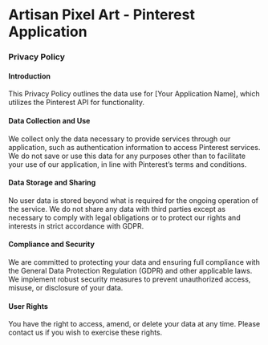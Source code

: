 # Artisan Pixel Art - Pinterest Application

### Privacy Policy
#### Introduction
This Privacy Policy outlines the data use for [Your Application Name], which utilizes the Pinterest API for functionality.

#### Data Collection and Use
We collect only the data necessary to provide services through our application, such as authentication information to access Pinterest services. We do not save or use this data for any purposes other than to facilitate your use of our application, in line with Pinterest’s terms and conditions.

#### Data Storage and Sharing
No user data is stored beyond what is required for the ongoing operation of the service. We do not share any data with third parties except as necessary to comply with legal obligations or to protect our rights and interests in strict accordance with GDPR.

#### Compliance and Security
We are committed to protecting your data and ensuring full compliance with the General Data Protection Regulation (GDPR) and other applicable laws. We implement robust security measures to prevent unauthorized access, misuse, or disclosure of your data.

#### User Rights
You have the right to access, amend, or delete your data at any time. Please contact us if you wish to exercise these rights.
